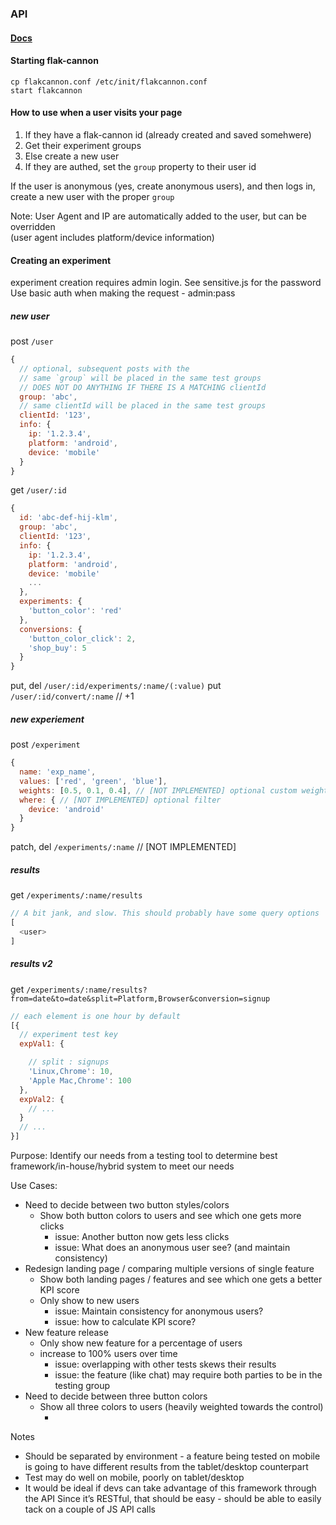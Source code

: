 ### API
#### [Docs](doc.md)

#### Starting flak-cannon
```
cp flakcannon.conf /etc/init/flakcannon.conf
start flakcannon
```

#### How to use when a user visits your page
1. If they have a flak-cannon id (already created and saved somehwere)
  1. Get their experiment groups
2. Else create a new user
  1. If they are authed, set the `group` property to their user id

If the user is anonymous (yes, create anonymous users), and then logs in, create a new user with the proper `group`

Note: User Agent and IP are automatically added to the user, but can be overridden  
(user agent includes platform/device information)

#### Creating an experiment
experiment creation requires admin login. See sensitive.js for the password  
Use basic auth when making the request - admin:pass

##### new user
post `/user`
```js
{
  // optional, subsequent posts with the
  // same `group` will be placed in the same test groups
  // DOES NOT DO ANYTHING IF THERE IS A MATCHING clientId
  group: 'abc',
  // same clientId will be placed in the same test groups
  clientId: '123',
  info: {
    ip: '1.2.3.4',
    platform: 'android',
    device: 'mobile'
  }
}
```

get `/user/:id`
```js
{
  id: 'abc-def-hij-klm',
  group: 'abc',
  clientId: '123',
  info: {
    ip: '1.2.3.4',
    platform: 'android',
    device: 'mobile'
    ...
  },
  experiments: {
    'button_color': 'red'
  },
  conversions: {
    'button_color_click': 2,
    'shop_buy': 5
  }
}
```

put, del `/user/:id/experiments/:name/(:value)`
put `/user/:id/convert/:name` // +1

##### new experiement
post `/experiment`
```js
{
  name: 'exp_name',
  values: ['red', 'green', 'blue'],
  weights: [0.5, 0.1, 0.4], // [NOT IMPLEMENTED] optional custom weights
  where: { // [NOT IMPLEMENTED] optional filter
    device: 'android'
  }
}
```
patch, del `/experiments/:name` // [NOT IMPLEMENTED]


##### results

get `/experiments/:name/results`
```js
// A bit jank, and slow. This should probably have some query options
[
  <user>
]
```

##### results v2

get `/experiments/:name/results?from=date&to=date&split=Platform,Browser&conversion=signup`


```js
// each element is one hour by default
[{
  // experiment test key
  expVal1: {

    // split : signups
    'Linux,Chrome': 10,
    'Apple Mac,Chrome': 100
  },
  expVal2: {
    // ...
  }
  // ...
}]
```



Purpose:
Identify our needs from a testing tool to determine best framework/in-house/hybrid system to meet our needs

Use Cases:
- Need to decide between two button styles/colors
  - Show both button colors to users and see which one gets more clicks
    - issue: Another button now gets less clicks
    - issue: What does an anonymous user see? (and maintain consistency)
- Redesign landing page / comparing multiple versions of single feature
  - Show both landing pages / features and see which one gets a better KPI score
  - Only show to new users
    - issue: Maintain consistency for anonymous users?
    - issue: how to calculate KPI score?
- New feature release
  - Only show new feature for a percentage of users
  - increase to 100% users over time
    - issue: overlapping with other tests skews their results
    - issue: the feature (like chat) may require both parties to be in the testing group
- Need to decide between three button colors
  - Show all three colors to users (heavily weighted towards the control)
    - <see two button colors>

Notes
- Should be separated by environment - a feature being tested on mobile is going to have different results from the tablet/desktop counterpart
- Test may do well on mobile, poorly on tablet/desktop
- It would be ideal if devs can take advantage of this framework through the API
Since it’s RESTful, that should be easy - should be able to easily tack on a couple of JS API calls

